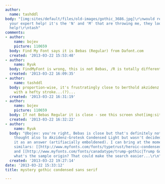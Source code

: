 ```yaml
---
author:
  name: tashddl
body: "[img:sites/default/files/old-images/gothic_3686.jpg]\r\nwould really appreciate
  your expert help! it's the 'N' and 'M' that are throwing me, they look 'off'...\r\nplease
  help!\r\ntash"
comments:
- author:
    name: bojev
    picture: 110659
  body: Find My Font says it is Bebas (Regular) from Dafont.com
  created: '2013-03-22 15:53:48'
- author:
    name: Ryuk
  body: FindMyFont is wrong, this is not Bebas, /R is totally different (as /M, /C...).
  created: '2013-03-22 16:09:35'
- author:
    name: tashddl
  body: proportion-wise, it's frustratingly close to berthold akzidenz grotesk condensed
    with a hefty stroke...(?)...
  created: '2013-03-22 16:31:19'
- author:
    name: bojev
    picture: 110659
  body: If not Bebas Regular it is close - see this screen shot[img:sites/default/files/old-images/CompareFonts_4780.jpg]
  created: '2013-03-22 16:32:22'
- author:
    name: Ryuk
  body: "@bojev: you're right, Bebas is close but that's definitely not it unfortunately.\r\n@tashddl:
    thought also to Akzidenz-Grotesk Condensed Light but wasn't decided to accept
    it as an answer (artifiacially emboldened). I can bring at the moment only 2 more
    similars: [[http://www.myfonts.com/fonts/typetrust/heroic-condensed|Heroic Condensed]]
    and [[http://www.myfonts.com/fonts/canadatype/trump-gothic|Trump Gothic]]\r\nBTW,
    what's the sample origin? That could make the search easier...\r\n"
  created: '2013-03-22 19:27:14'
date: '2013-03-22 15:33:12'
title: mystery gothic condensed sans serif

---
```

